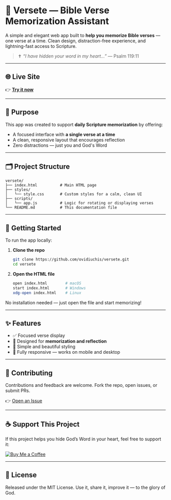# 📖 Versete — Bible Verse Memorization Assistant

A simple and elegant web app built to **help you memorize Bible verses** — one verse at a time. Clean design, distraction-free experience, and lightning-fast access to Scripture.

> ✝️ _“I have hidden your word in my heart…”_ — Psalm 119:11

---

## 🌐 Live Site

👉 [**Try it now**](https://ovidiuchis.github.io/versete)

---

## 🎯 Purpose

This app was created to support **daily Scripture memorization** by offering:

- A focused interface with **a single verse at a time**
- A clean, responsive layout that encourages reflection
- Zero distractions — just you and God's Word

---

## 🗂 Project Structure

```
versete/
├── index.html          # Main HTML page
├── styles/
│   └── style.css       # Custom styles for a calm, clean UI
├── scripts/
│   └── app.js          # Logic for rotating or displaying verses
└── README.md           # This documentation file
```

---

## 🚀 Getting Started

To run the app locally:

1. **Clone the repo**
   ```bash
   git clone https://github.com/ovidiuchis/versete.git
   cd versete
   ```

2. **Open the HTML file**
   ```bash
   open index.html        # macOS
   start index.html       # Windows
   xdg-open index.html    # Linux
   ```

No installation needed — just open the file and start memorizing!

---

## ✨ Features

- ✅ Focused verse display
- 🧠 Designed for **memorization and reflection**
- 🎨 Simple and beautiful styling
- 📱 Fully responsive — works on mobile and desktop

---


## 🤝 Contributing

Contributions and feedback are welcome. Fork the repo, open issues, or submit PRs.

👉 [Open an Issue](https://github.com/ovidiuchis/versete/issues)

---

## ☕ Support This Project

If this project helps you hide God’s Word in your heart, feel free to support it:

[![Buy Me a Coffee](https://www.buymeacoffee.com/assets/img/custom_images/orange_img.png)](https://buymeacoffee.com/ochis)

---

## 📜 License

Released under the MIT License. Use it, share it, improve it — to the glory of God.
